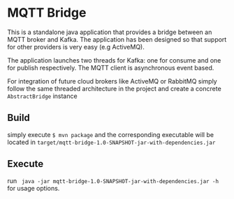 # MQTT Bridge

This is a standalone java application that provides a bridge between
an MQTT broker and Kafka. The application has been designed so that
support for other providers is very easy (e.g ActiveMQ).

The application launches two threads for Kafka: one for consume
and one for publish respectively. The MQTT client is asynchronous
event based.

For integration of future cloud brokers like ActiveMQ or RabbitMQ
simply follow the same threaded architecture in the project and
create a concrete `AbstractBridge` instance

## Build
simply execute `$ mvn package` and the corresponding executable
will be located in `target/mqtt-bridge-1.0-SNAPSHOT-jar-with-dependencies.jar`

## Execute
run ` java -jar mqtt-bridge-1.0-SNAPSHOT-jar-with-dependencies.jar -h`
for usage options.